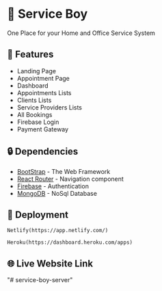 # 🔧 Service Boy

One Place for your Home and Office Service System

## 📄 Features

<ul>
      <li>Landing Page</li>
      <li>Appointment Page</li>
      <li>Dashboard</li>
      <li>Appointments Lists</li>
      <li>Clients Lists</li>
      <li>Service Providers Lists</li>
      <li>All Bookings</li>
      <li>Firebase Login</li>
      <li>Payment Gateway</li>
</ul>

## 🔒️ Dependencies

* [BootStrap](https://getbootstrap.com/docs/5.0/getting-started/introduction/) - The Web Framework 
* [React Router](https://reactrouter.com/web/guides/quick-start) - Navigation component 
* [Firebase](https://console.firebase.google.com/u/0/) - Authentication 
* [MongoDB](https://docs.mongodb.com/guides/) - NoSql Database 

## 🚀 Deployment 

```
Netlify(https://app.netlify.com/)
```
```
Heroku(https://dashboard.heroku.com/apps)
```

## 🌐 Live  Website Link

"# service-boy-server" 
